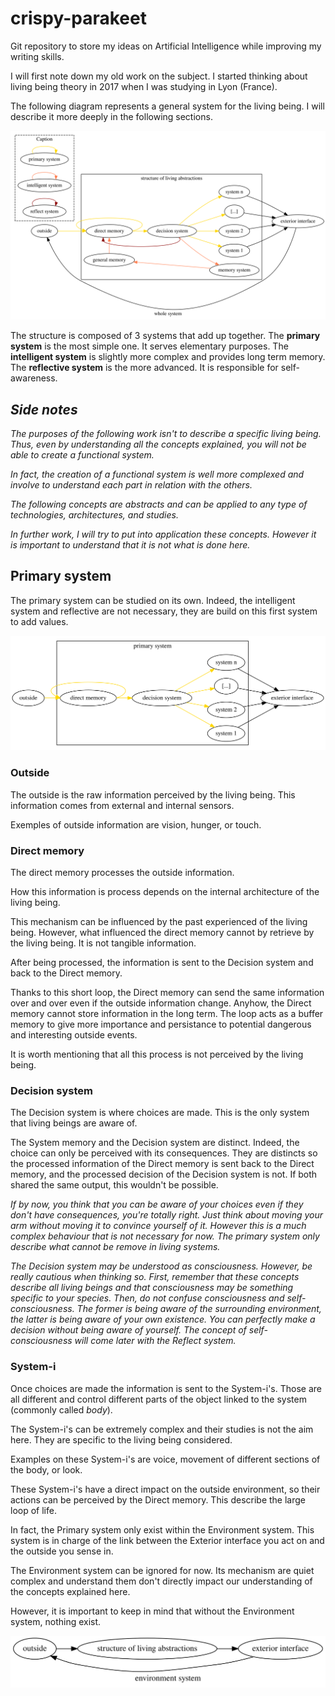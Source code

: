# crispy-parakeet

Git repository to store my ideas on Artificial Intelligence while improving my writing skills.

I will first note down my old work on the subject. I started thinking about living being theory in 2017 when I was studying in Lyon (France).

The following diagram represents a general system for the living being. I will describe it more deeply in the following sections.

![whole system](diagrams-output/whole-system.svg)

The structure is composed of 3 systems that add up together.
The **primary system** is the most simple one. It serves elementary purposes.
The **intelligent system** is slightly more complex and provides long term memory.
The **reflective system** is the more advanced. It is responsible for self-awareness.

## *Side notes*

*The purposes of the following work isn't to describe a specific living being. Thus, even by understanding all the concepts explained, you will not be able to create a functional system.*

*In fact, the creation of a functional system is well more complexed and involve to understand each part in relation with the others.*

*The following concepts are abstracts and can be applied to any type of technologies, architectures, and studies.*

*In further work, I will try to put into application these concepts. However it is important to understand that it is not what is done here.*

## Primary system

The primary system can be studied on its own. Indeed, the intelligent system and reflective are not necessary, they are build on this first system to add values.

![primary system](diagrams-output/primary-system.svg)

### Outside

The outside is the raw information perceived by the living being. This information comes from external and internal sensors.

Exemples of outside information are vision, hunger, or touch.

### Direct memory

The direct memory processes the outside information.

How this information is process depends on the internal architecture of the living being.

This mechanism can be influenced by the past experienced of the living being. However, what influenced the direct memory cannot by retrieve by the living being. It is not tangible information.

After being processed, the information is sent to the Decision system and back to the Direct memory.

Thanks to this short loop, the Direct memory can send the same information over and over even if the outside information change. Anyhow, the Direct memory cannot store information in the long term. The loop acts as a buffer memory to give more importance and persistance to potential dangerous and interesting outside events.

It is worth mentioning that all this process is not perceived by the living being.

### Decision system

The Decision system is where choices are made. This is the only system that living beings are aware of.

The System memory and the Decision system are distinct. Indeed, the choice can only be perceived with its consequences. They are distincts so the processed information of the Direct memory is sent back to the Direct memory, and the processed decision of the Decision system is not. If both shared the same output, this wouldn't be possible.

*If by now, you think that you can be aware of your choices even if they don't have consequences, you're totally right. Just think about moving your arm without moving it to convince yourself of it. However this is a much complex behaviour that is not necessary for now. The primary system only describe what cannot be remove in living systems.*


*The Decision system may be understood as consciousness. However, be really cautious when thinking so. First, remember that these concepts describe all living beings and that consciousness may be something specific to your species. Then, do not confuse consciousness and self-consciousness. The former is being aware of the surrounding environment, the latter is being aware of your own existence. You can perfectly make a decision without being aware of yourself. The concept of self-consciousness will come later with the Reflect system.*

### System-i

Once choices are made the information is sent to the System-i's. Those are all different and control different parts of the object linked to the system (commonly called *body*).

The System-i's can be extremely complex and their studies is not the aim here. They are specific to the living being considered.

Examples on these System-i's are voice, movement of different sections of the body, or look.

These System-i's have a direct impact on the outside environment, so their actions can be perceived by the Direct memory. This describe the large loop of life.

In fact, the Primary system only exist within the Environment system. This system is in charge of the link between the Exterior interface you act on and the outside you sense in.

The Environment system can be ignored for now. Its mechanism are quiet complex and understand them don't directly impact our understanding of the concepts explained here.

However, it is important to keep in mind that without the Environment system, nothing exist.

![environment system](diagrams-output/environment-system.svg)
